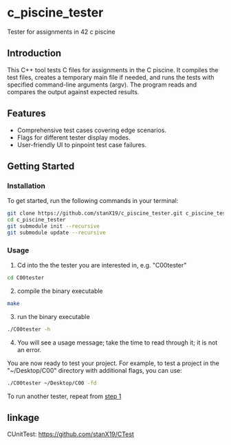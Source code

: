 # c_piscine_tester

Tester for assignments in 42 c piscine

## Introduction

This C++ tool tests C files for assignments in the C piscine. It compiles the test files, creates a temporary main file if needed, and runs the tests with specified command-line arguments (argv). The program reads and compares the output against expected results.

## Features

- Comprehensive test cases covering edge scenarios.
- Flags for different tester display modes.
- User-friendly UI to pinpoint test case failures.

## Getting Started

### Installation

To get started, run the following commands in your terminal:

```bash
git clone https://github.com/stanX19/c_piscine_tester.git c_piscine_tester
cd c_piscine_tester
git submodule init --recursive
git submodule update --recursive
```

### Usage

1. Cd into the the tester you are interested in, e.g. "C00tester"

```bash
cd C00tester
```

2. compile the binary executable

```bash
make
```

3. run the binary executable

```bash
./C00tester -h
```

4. You will see a usage message; take the time to read through it; it is not an error.

You are now ready to test your project. For example, to test a project in the "~/Desktop/C00" directory with additional flags, you can use:

```bash
./C00tester ~/Desktop/C00 -fd
```

To run another tester, repeat from [step 1](#Usage)

## linkage

CUnitTest: https://github.com/stanX19/CTest
